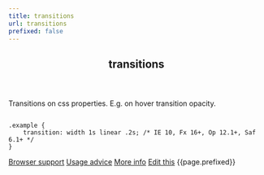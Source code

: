 ```yaml
---
title: transitions
url: transitions
prefixed: false
---
```


<article id="transitions" class="feature prefix-{{page.prefixed}}">
	<header class="feature__header">
		<h2>transitions</h2>
	</header>
	<p class="feature__description">
		Transitions on css properties. E.g. on hover transition opacity.
	</p>
<pre class="feature__code"><code>
.example {
	transition: width 1s linear .2s; /* IE 10, Fx 16+, Op 12.1+, Saf 6.1+ */
}
</code></pre>
	<footer class="feature__footer">
		<a href="http://caniuse.com/transitions">Browser support</a>
		<a href="http://html5please.com/#transitions">Usage advice</a>
		<a href="http://www.css3files.com/transition">More info</a>
		<a href="https://github.com/davidhund/shouldiprefix/blob/master/_posts/{{page.date | date: "%Y-%m-%d"}}-{{page.title}}.md">Edit this</a>
		<span class="feature__prefix">{{page.prefixed}}</span>
	</footer>
</article>
